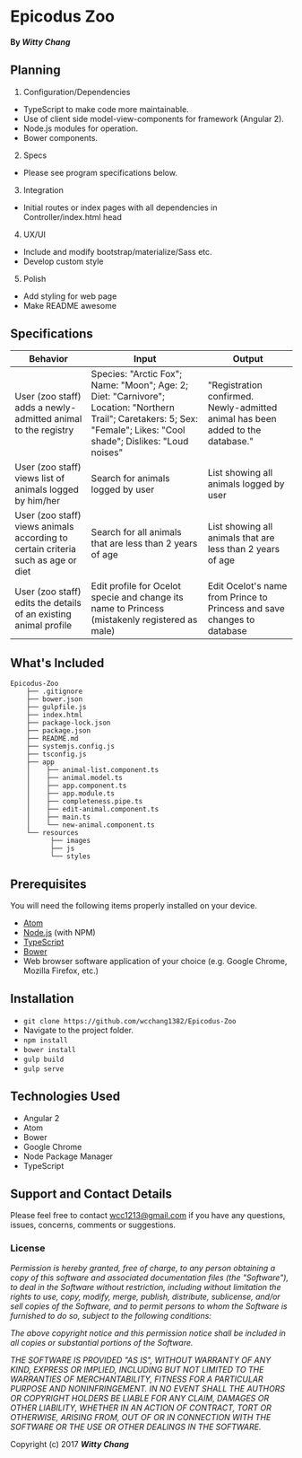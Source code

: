 # Epicodus Zoo

#### By _**Witty Chang**_

## Planning

1. Configuration/Dependencies
  * TypeScript to make code more maintainable.
  * Use of client side model-view-components for framework (Angular 2).
  * Node.js modules for operation.
  * Bower components.

2. Specs
  * Please see program specifications below.

3. Integration
  * Initial routes or index pages with all dependencies in Controller/index.html head

4. UX/UI
  * Include and modify bootstrap/materialize/Sass etc.
  * Develop custom style

5. Polish
  * Add styling for web page
  * Make README awesome

## Specifications
|Behavior|Input|Output|
|---|---|---|
|User (zoo staff) adds a newly-admitted animal to the registry|Species: "Arctic Fox"; Name: "Moon"; Age: 2; Diet: "Carnivore"; Location: "Northern Trail"; Caretakers: 5; Sex: "Female"; Likes: "Cool shade"; Dislikes: "Loud noises"| "Registration confirmed. Newly-admitted animal has been added to the database."|
|User (zoo staff) views list of animals logged by him/her|Search for animals logged by user|List showing all animals logged by user|
|User (zoo staff) views animals according to certain criteria such as age or diet|Search for all animals that are less than 2 years of age|List showing all animals that are less than 2 years of age|
|User (zoo staff) edits the details of an existing animal profile|Edit profile for Ocelot specie and change its name to Princess (mistakenly registered as male)|Edit Ocelot's name from Prince to Princess and save changes to database|

## What's Included

```
Epicodus-Zoo
    ├── .gitignore
    ├── bower.json
    ├── gulpfile.js
    ├── index.html
    ├── package-lock.json
    ├── package.json
    ├── README.md
    ├── systemjs.config.js
    ├── tsconfig.js
    ├── app
    │    ├── animal-list.component.ts
    │    ├── animal.model.ts
    │    ├── app.component.ts
    │    ├── app.module.ts
    │    ├── completeness.pipe.ts
    │    ├── edit-animal.component.ts
    │    ├── main.ts
    │    └── new-animal.component.ts
    └── resources
          ├── images
          ├── js
          └── styles
```

## Prerequisites

You will need the following items properly installed on your device.

* [Atom](https://atom.io/)
* [Node.js](https://nodejs.org/) (with NPM)
* [TypeScript](https://www.typescriptlang.org/)
* [Bower](https://bower.io/)
* Web browser software application of your choice (e.g. Google Chrome, Mozilla Firefox, etc.)

## Installation

* `git clone https://github.com/wcchang1382/Epicodus-Zoo`
* Navigate to the project folder.
* `npm install`
* `bower install`
* `gulp build`
* `gulp serve`

## Technologies Used

* Angular 2
* Atom
* Bower
* Google Chrome
* Node Package Manager
* TypeScript

## Support and Contact Details

Please feel free to contact wcc1213@gmail.com if you have any questions, issues, concerns, comments or suggestions.

### License

_Permission is hereby granted, free of charge, to any person obtaining a copy of this software and associated documentation files (the "Software"), to deal in the Software without restriction, including without limitation the rights to use, copy, modify, merge, publish, distribute, sublicense, and/or sell copies of the Software, and to permit persons to whom the Software is furnished to do so, subject to the following conditions:_

_The above copyright notice and this permission notice shall be included in all copies or substantial portions of the Software._

_THE SOFTWARE IS PROVIDED "AS IS", WITHOUT WARRANTY OF ANY KIND, EXPRESS OR IMPLIED, INCLUDING BUT NOT LIMITED TO THE WARRANTIES OF MERCHANTABILITY, FITNESS FOR A PARTICULAR PURPOSE AND NONINFRINGEMENT. IN NO EVENT SHALL THE AUTHORS OR COPYRIGHT HOLDERS BE LIABLE FOR ANY CLAIM, DAMAGES OR OTHER LIABILITY, WHETHER IN AN ACTION OF CONTRACT, TORT OR OTHERWISE, ARISING FROM, OUT OF OR IN CONNECTION WITH THE SOFTWARE OR THE USE OR OTHER DEALINGS IN THE SOFTWARE._

Copyright (c) 2017 **_Witty Chang_**

